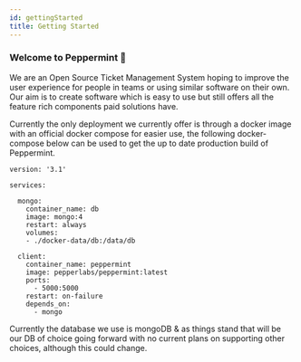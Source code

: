 ```yaml
---
id: gettingStarted
title: Getting Started
---
```


### Welcome to Peppermint 🍵
We are an Open Source Ticket Management System hoping to improve the user experience for people in teams or using similar software on their own. Our aim is to create software which is easy to use but still offers all the feature rich components paid solutions have.   

Currently the only deployment we currently offer is through a docker image with an official docker compose for easier use, the following docker-compose below can be used to get the up to date production build of Peppermint.


```
version: '3.1'

services:

  mongo:
    container_name: db
    image: mongo:4
    restart: always
    volumes:
    - ./docker-data/db:/data/db

  client:
    container_name: peppermint
    image: pepperlabs/peppermint:latest
    ports:
      - 5000:5000
    restart: on-failure
    depends_on:
      - mongo
```

Currently the database we use is mongoDB & as things stand that will be our DB of choice going forward with no current plans on supporting other choices, although this could change. 
